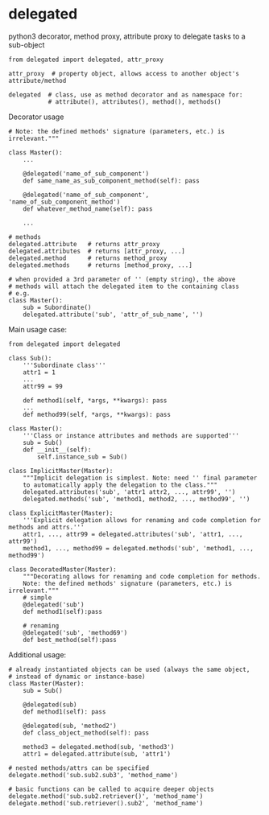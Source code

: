 # delegated
python3 decorator, method proxy, attribute proxy to delegate tasks to a sub-object

    from delegated import delegated, attr_proxy

    attr_proxy  # property object, allows access to another object's attribute/method

    delegated  # class, use as method decorator and as namespace for:
               # attribute(), attributes(), method(), methods()

Decorator usage

    # Note: the defined methods' signature (parameters, etc.) is irrelevant."""
    
    class Master():
        ...

        @delegated('name_of_sub_component')
        def same_name_as_sub_component_method(self): pass

        @delegated('name_of_sub_component', 'name_of_sub_component_method')
        def whatever_method_name(self): pass

        ...

    # methods
    delegated.attribute   # returns attr_proxy
    delegated.attributes  # returns [attr_proxy, ...]
    delegated.method      # returns method_proxy
    delegated.methods     # returns [method_proxy, ...]
    
    # when provided a 3rd parameter of '' (empty string), the above
    # methods will attach the delegated item to the containing class
    # e.g.
    class Master():
        sub = Subordinate()
        delegated.attribute('sub', 'attr_of_sub_name', '')
    

Main usage case:

    from delegated import delegated
    
    class Sub():
        '''Subordinate class'''
        attr1 = 1    
        ...   
        attr99 = 99
        
        def method1(self, *args, **kwargs): pass
        ...
        def method99(self, *args, **kwargs): pass
    
    class Master():
        '''Class or instance attributes and methods are supported'''
        sub = Sub()
        def __init__(self):
            self.instance_sub = Sub()
    
    class ImplicitMaster(Master):
        """Implicit delegation is simplest. Note: need '' final parameter
        to automatically apply the delegation to the class."""
        delegated.attributes('sub', 'attr1 attr2, ..., attr99', '')
        delegated.methods('sub', 'method1, method2, ..., method99', '')

    class ExplicitMaster(Master):
        '''Explicit delegation allows for renaming and code completion for methods and attrs.'''
        attr1, ..., attr99 = delegated.attributes('sub', 'attr1, ..., attr99')
        method1, ..., method99 = delegated.methods('sub', 'method1, ..., method99')

    class DecoratedMaster(Master):
        """Decorating allows for renaming and code completion for methods.
        Note: the defined methods' signature (parameters, etc.) is irrelevant."""
        # simple
        @delegated('sub')
        def method1(self):pass
        
        # renaming
        @delegated('sub', 'method69')
        def best_method(self):pass


Additional usage:

    # already instantiated objects can be used (always the same object, 
    # instead of dynamic or instance-base)
    class Master(Master):
        sub = Sub()

        @delegated(sub)
        def method1(self): pass
        
        @delegated(sub, 'method2')
        def class_object_method(self): pass

        method3 = delegated.method(sub, 'method3')
        attr1 = delegated.attribute(sub, 'attr1')

    # nested methods/attrs can be specified
    delegate.method('sub.sub2.sub3', 'method_name')

    # basic functions can be called to acquire deeper objects
    delegate.method('sub.sub2.retriever()', 'method_name')
    delegate.method('sub.retriever().sub2', 'method_name')
